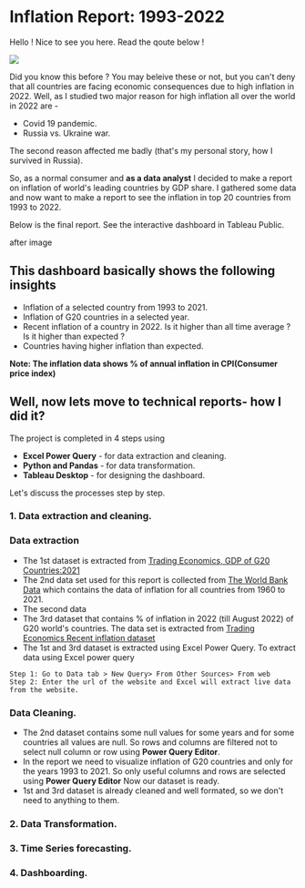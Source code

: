 # Inflation Report: 1993-2022
Hello ! Nice to see you here. Read the qoute below !

![](https://github.com/shakhscode/Inflation_Report-1993-2022/blob/main/extraimagefiles/inflation2.jpg)

Did you know this before ?
You may beleive these or not, but you can't deny that all countries are facing economic consequences due to high inflation in 2022. Well, as I studied two major reason for high inflation all over the world in 2022 are - 
- Covid 19 pandemic.
- Russia vs. Ukraine war.

The second reason affected me badly (that's my personal story, how I survived in Russia). 

So, as a normal consumer and  **as a data analyst** I decided to make a report on inflation of world's leading countries by GDP share. I gathered some data and now want to make a report to see the inflation in top 20 countries from 1993 to 2022.

Below is the final report. See the interactive dashboard in Tableau Public.

after image

This dashboard basically shows the following insights
- 
- Inflation of a selected country from 1993 to 2021.
- Inflation of G20 countries in a selected year. 
- Recent inflation of a country in 2022. Is it higher than all time average ? Is it higher than expected ? 
- Countries having higher inflation than expected. 

**Note: The inflation data shows % of annual inflation in CPI(Consumer price index)**

## Well, now lets move to technical reports- how I did it?
The project is completed in 4 steps using 
- **Excel Power Query** - for data extraction and cleaning.
- **Python and Pandas** - for data transformation.
- **Tableau Desktop** - for designing the dashboard.

Let's discuss the processes step by step.
### 1. Data extraction and cleaning.
### Data extraction
- The 1st dataset is extracted from [Trading Economics, GDP of G20 Countries:2021](https://tradingeconomics.com/country-list/gdp?continent=g20)
- The 2nd data set used for this report is collected from [The World Bank Data](https://data.worldbank.org/indicator/FP.CPI.TOTL.ZG?end=2021&start=1960&view=chart) which contains the data of inflation for all countries from 1960 to 2021.
- The second data
- The 3rd dataset that contains % of inflation in 2022 (till August 2022) of G20 world's countries. The data set is extracted from [Trading Economics Recent inflation dataset](https://tradingeconomics.com/country-list/inflation-rate)
- The 1st and 3rd dataset is extracted using Excel Power Query. To extract data using Excel power query
```
Step 1: Go to Data tab > New Query> From Other Sources> From web
Step 2: Enter the url of the website and Excel will extract live data from the website.
```
### Data Cleaning. 
- The 2nd dataset contains some null values for some years and for some countries all values are null. So rows and columns are filtered not to select null column or row using **Power Query Editor**.
- In the report we need to visualize inflation of G20 countries and only for the years 1993 to 2021. So only useful columns and rows are selected using **Power Query Editor**
Now our dataset is ready.
- 1st and 3rd dataset is already cleaned and well formated, so we don't need to anything to them.
### 2. Data Transformation.
### 3. Time Series forecasting.
### 4. Dashboarding.
